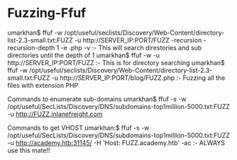 # Fuzzing-Ffuf

umarkhan$ ffuf -w /opt/useful/seclists/Discovery/Web-Content/directory-list-2.3-small.txt:FUZZ -u http://SERVER_IP:PORT/FUZZ -recursion -recursion-depth 1 -e .php -v :- This will search direstories and sub directories until the depth of 1 
umarkhan$ ffuf -w <SNIP> -u http://SERVER_IP:PORT/FUZZ :- This is for directory searching 
umarkhan$ ffuf -w /opt/useful/seclists/Discovery/Web-Content/directory-list-2.3-small.txt:FUZZ -u http://SERVER_IP:PORT/blog/FUZZ.php :- Fuzzing all the files with extension PHP 

Commands to enumerate sub-domains 
umarkhan$ ffuf -s -w /opt/useful/SecLists/Discovery/DNS/subdomains-top1million-5000.txt:FUZZ -u http://FUZZ.inlanefreight.com


Commands to get VHOST 
umarkhan:$ ffuf -s -w /opt/useful/SecLists/Discovery/DNS/subdomains-top1million-5000.txt:FUZZ -u http://academy.htb:31145/ -H 'Host: FUZZ.academy.htb' -ac :- ALWAYS use this mate!! 


